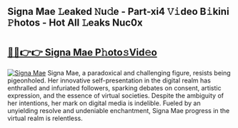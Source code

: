 ## Signa Mae 𝙻eaked 𝙽u𝚍e - Part-xi4 𝚅𝚒deo B𝚒kini 𝙿hotos - Hot All 𝙻eaks Nuc0x

# <h2><a href="http://ld2zj4r.urlbe.top/?page=Signa+Mae">🔗🔗👉👉 Signa Mae P𝚑oto𝚜Vid𝚎o</a></h2>

[![Signa Mae](https://i.imgur.com/eBuTRDB.gif)](http://ld2zj4r.urlbe.top/?page=Signa+Mae)
Signa Mae, a paradoxical and challenging figure, resists being pigeonholed. Her innovative self-presentation in the digital realm has enthralled and infuriated followers, sparking debates on consent, artistic expression, and the essence of virtual societies. Despite the ambiguity of her intentions, her mark on digital media is indelible. Fueled by an unyielding resolve and undeniable enchantment, Signa Mae progress in the virtual realm is relentless.
